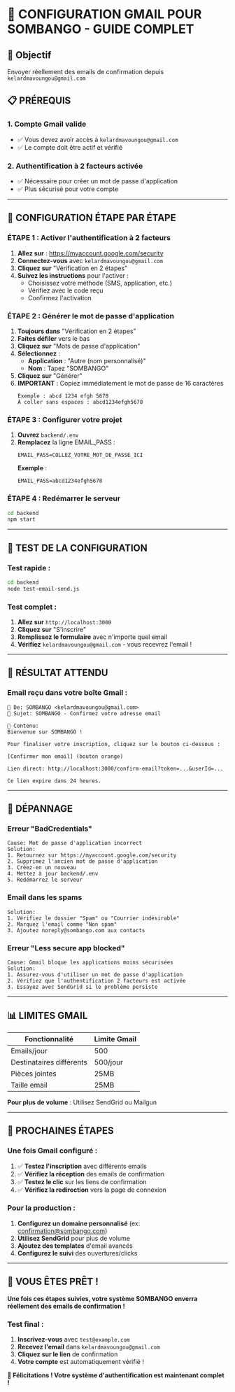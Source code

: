 # 📧 CONFIGURATION GMAIL POUR SOMBANGO - GUIDE COMPLET

## 🎯 Objectif
Envoyer réellement des emails de confirmation depuis `kelardmavoungou@gmail.com`

## 📋 PRÉREQUIS

### **1. Compte Gmail valide**
- ✅ Vous devez avoir accès à `kelardmavoungou@gmail.com`
- ✅ Le compte doit être actif et vérifié

### **2. Authentification à 2 facteurs activée**
- ✅ Nécessaire pour créer un mot de passe d'application
- ✅ Plus sécurisé pour votre compte

---

## 🚀 CONFIGURATION ÉTAPE PAR ÉTAPE

### **ÉTAPE 1 : Activer l'authentification à 2 facteurs**

1. **Allez sur** : https://myaccount.google.com/security
2. **Connectez-vous** avec `kelardmavoungou@gmail.com`
3. **Cliquez sur** "Vérification en 2 étapes"
4. **Suivez les instructions** pour l'activer :
   - Choisissez votre méthode (SMS, application, etc.)
   - Vérifiez avec le code reçu
   - Confirmez l'activation

### **ÉTAPE 2 : Générer le mot de passe d'application**

1. **Toujours dans** "Vérification en 2 étapes"
2. **Faites défiler** vers le bas
3. **Cliquez sur** "Mots de passe d'application"
4. **Sélectionnez** :
   - **Application** : "Autre (nom personnalisé)"
   - **Nom** : Tapez "SOMBANGO"
5. **Cliquez sur** "Générer"
6. **IMPORTANT** : Copiez immédiatement le mot de passe de 16 caractères
   ```
   Exemple : abcd 1234 efgh 5678
   À coller sans espaces : abcd1234efgh5678
   ```

### **ÉTAPE 3 : Configurer votre projet**

1. **Ouvrez** `backend/.env`
2. **Remplacez** la ligne EMAIL_PASS :
   ```env
   EMAIL_PASS=COLLEZ_VOTRE_MOT_DE_PASSE_ICI
   ```
   **Exemple** :
   ```env
   EMAIL_PASS=abcd1234efgh5678
   ```

### **ÉTAPE 4 : Redémarrer le serveur**

```bash
cd backend
npm start
```

---

## 🧪 TEST DE LA CONFIGURATION

### **Test rapide :**
```bash
cd backend
node test-email-send.js
```

### **Test complet :**
1. **Allez sur** `http://localhost:3000`
2. **Cliquez sur** "S'inscrire"
3. **Remplissez le formulaire** avec n'importe quel email
4. **Vérifiez** `kelardmavoungou@gmail.com` - vous recevrez l'email !

---

## 📧 RÉSULTAT ATTENDU

### **Email reçu dans votre boîte Gmail :**

```
📧 De: SOMBANGO <kelardmavoungou@gmail.com>
📌 Sujet: SOMBANGO - Confirmez votre adresse email

💌 Contenu:
Bienvenue sur SOMBANGO !

Pour finaliser votre inscription, cliquez sur le bouton ci-dessous :

[Confirmer mon email] (bouton orange)

Lien direct: http://localhost:3000/confirm-email?token=...&userId=...

Ce lien expire dans 24 heures.
```

---

## 🔧 DÉPANNAGE

### **Erreur "BadCredentials"**
```
Cause: Mot de passe d'application incorrect
Solution:
1. Retournez sur https://myaccount.google.com/security
2. Supprimez l'ancien mot de passe d'application
3. Créez-en un nouveau
4. Mettez à jour backend/.env
5. Redémarrez le serveur
```

### **Email dans les spams**
```
Solution:
1. Vérifiez le dossier "Spam" ou "Courrier indésirable"
2. Marquez l'email comme "Non spam"
3. Ajoutez noreply@sombango.com aux contacts
```

### **Erreur "Less secure app blocked"**
```
Cause: Gmail bloque les applications moins sécurisées
Solution:
1. Assurez-vous d'utiliser un mot de passe d'application
2. Vérifiez que l'authentification 2 facteurs est activée
3. Essayez avec SendGrid si le problème persiste
```

---

## 📊 LIMITES GMAIL

| Fonctionnalité | Limite Gmail |
|---------------|--------------|
| Emails/jour | 500 |
| Destinataires différents | 500/jour |
| Pièces jointes | 25MB |
| Taille email | 25MB |

**Pour plus de volume** : Utilisez SendGrid ou Mailgun

---

## 🎯 PROCHAINES ÉTAPES

### **Une fois Gmail configuré :**

1. ✅ **Testez l'inscription** avec différents emails
2. ✅ **Vérifiez la réception** des emails de confirmation
3. ✅ **Testez le clic** sur les liens de confirmation
4. ✅ **Vérifiez la redirection** vers la page de connexion

### **Pour la production :**
1. **Configurez un domaine personnalisé** (ex: confirmation@sombango.com)
2. **Utilisez SendGrid** pour plus de volume
3. **Ajoutez des templates** d'email avancés
4. **Configurez le suivi** des ouvertures/clicks

---

## 🚀 VOUS ÊTES PRÊT !

**Une fois ces étapes suivies, votre système SOMBANGO enverra réellement des emails de confirmation !**

### **Test final :**
1. **Inscrivez-vous** avec `test@example.com`
2. **Recevez l'email** dans `kelardmavoungou@gmail.com`
3. **Cliquez sur le lien** de confirmation
4. **Votre compte** est automatiquement vérifié !

**🎉 Félicitations ! Votre système d'authentification est maintenant complet !**